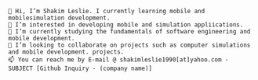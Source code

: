     👋 Hi, I’m Shakim Leslie. I currently learning mobile and mobilesimulation development.
    👀 I’m interested in developing mobile and simulation appliications.
    🌱 I’m currently studying the fundamentals of software engineering and mobile development.
    💞️ I’m looking to collaborate on projects such as computer simulations and mobile development. projects.
    📫 You can reach me by E-mail @ shakimleslie1990[at]yahoo.com - SUBJECT [Github Inquiry - (company name)]



<!---
shakimleslie1990/shakimleslie1990 is a ✨ special ✨ repository because its `README.md` (this file) appears on your GitHub profile.
You can click the Preview link to take a look at your changes.
--->
